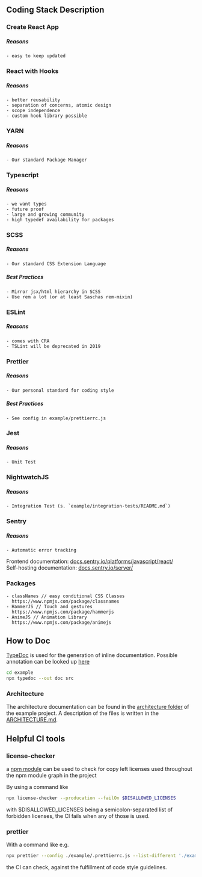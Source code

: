 ## Coding Stack Description

### Create React App
##### Reasons
    - easy to keep updated

### React with Hooks
##### Reasons
    - better reusability
    - separation of concerns, atomic design
    - scope independence
    - custom hook library possible

### YARN
##### Reasons
    - Our standard Package Manager

### Typescript
##### Reasons
    - we want types
    - future proof
    - large and growing community
    - high typedef availability for packages

### SCSS
##### Reasons
    - Our standard CSS Extension Language
##### Best Practices
    - Mirror jsx/html hierarchy in SCSS
    - Use rem a lot (or at least Saschas rem-mixin)

### ESLint
##### Reasons
    - comes with CRA
    - TSLint will be deprecated in 2019

### Prettier
##### Reasons
    - Our personal standard for coding style
##### Best Practices
    - See config in example/prettierrc.js

### Jest
##### Reasons
    - Unit Test

### NightwatchJS
##### Reasons
    - Integration Test (s. `example/integration-tests/README.md`)
    
### Sentry
##### Reasons
    - Automatic error tracking
Frontend documentation: [docs.sentry.io/platforms/javascript/react/](https://docs.sentry.io/platforms/javascript/react/)  
Self-hosting documentation: [docs.sentry.io/server/](https://docs.sentry.io/server/)

### Packages
    - classNames // easy conditional CSS Classes
      https://www.npmjs.com/package/classnames
    - HammerJS // Touch and gestures
      https://www.npmjs.com/package/hammerjs
    - AnimeJS // Animation Library
      https://www.npmjs.com/package/animejs

## How to Doc

[TypeDoc](https://typedoc.org) is used for the generation of inline documentation. Possible annotation can be looked up [here](https://typedoc.org/guides/doccomments/)

```bash
cd example
npx typedoc --out doc src
```

### Architecture

The architecture documentation can be found in the [architecture folder](/example/architecture) of the example project.
A description of the files is written in the [ARCHITECTURE.md](/example/architecture/ARCHITECTURE.md).

## Helpful CI tools

### license-checker
a [npm module](https://github.com/davglass/license-checker) can be used to check for copy left licenses used throughout the npm module graph in the project

By using a command like
```bash
npx license-checker --producation --failOn $DISALLOWED_LICENSES
```
with $DISALLOWED_LICENSES being a semicolon-separated list of forbidden licenses, the CI fails when any of those is used.

### prettier
With a command like e.g.
```bash
npx prettier --config ./example/.prettierrc.js --list-different './example/src/**/{*.ts,*.tsx}'
```
the CI can check, against the fulfillment of code style guidelines.
